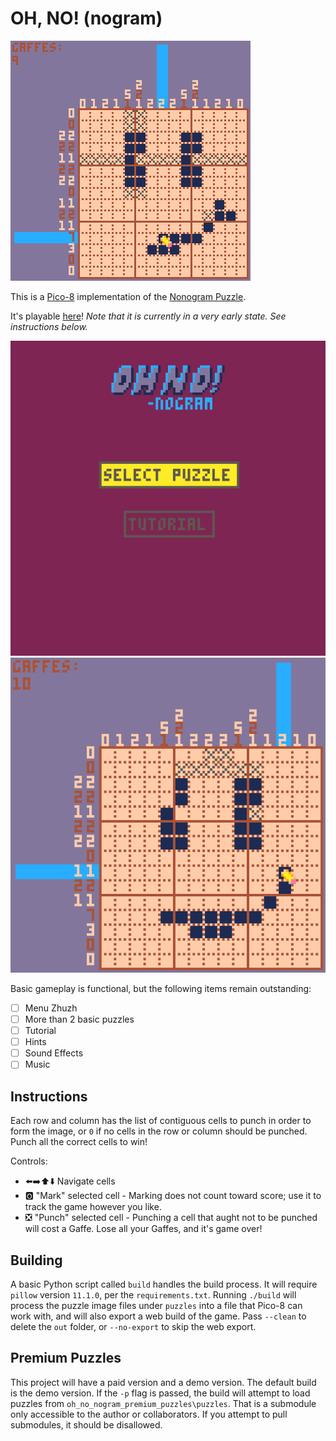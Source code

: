 # OH, NO! (nogram)

![gameplay](gh_media/gameplay_gif_1.gif)

This is a [Pico-8](https://www.lexaloffle.com/pico-8.php) implementation of the [Nonogram Puzzle](https://en.wikipedia.org/wiki/Nonogram).

It's playable [here](https://ajbowen249.github.io/oh_no_nogram/)! _Note that it is currently in a very early state. See instructions below._

![title](gh_media/title_screenshot.png)
![gameplay](gh_media/gameplay_screenshot_1.png)

Basic gameplay is functional, but the following items remain outstanding:

- ☐ Menu Zhuzh
- ☐ More than 2 basic puzzles
- ☐ Tutorial
- ☐ Hints
- ☐ Sound Effects
- ☐ Music

## Instructions

Each row and column has the list of contiguous cells to punch in order to form the image, or `0` if no cells in the row or column should be punched. Punch all the correct cells to win!

Controls:
- ⬅️➡️⬆️⬇️ Navigate cells
- 🅾️ "Mark" selected cell - Marking does not count toward score; use it to track the game however you like.
- ❎ "Punch" selected cell - Punching a cell that aught not to be punched will cost a Gaffe. Lose all your Gaffes, and it's game over!

## Building

A basic Python script called `build` handles the build process. It will require `pillow` version `11.1.0`, per the `requirements.txt`. Running `./build` will process the puzzle image files under `puzzles` into a file that Pico-8 can work with, and will also export a web build of the game. Pass `--clean` to delete the `out` folder, or `--no-export` to skip the web export.

## Premium Puzzles

This project will have a paid version and a demo version. The default build is the demo version. If the `-p` flag is passed, the build will attempt to load puzzles from `oh_no_nogram_premium_puzzles\puzzles`. That is a submodule only accessible to the author or collaborators. If you attempt to pull submodules, it should be disallowed.
